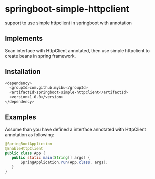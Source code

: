 # springboot-simple-httpclient
support to use simple httpclient in springboot with annotation


## Implements

Scan interface with HttpClient annotated, then use simple httpclient to create beans in spring framework.

## Installation
```bash
<dependency>
  <groupId>com.github.myibu</groupId>
  <artifactId>springboot-simple-httpclient</artifactId>
  <version>1.0.0</version>
</dependency>
```

## Examples

Assume than you have defined a interface annotated with HttpClient annotation as following:
```java
@SpringBootAppliction
@EnableHttpClient
public class App {
   public static main(String[] args) {
       SpringApplication.run(App.class, args);
   }
}
```
